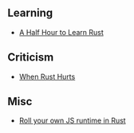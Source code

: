 
## Learning
- [A Half Hour to Learn Rust](https://fasterthanli.me/articles/a-half-hour-to-learn-rust)

## Criticism
- [When Rust Hurts](https://mmapped.blog/posts/15-when-rust-hurts.html#fearless-concurrency)

## Misc
- [Roll your own JS runtime in Rust](https://deno.com/blog/roll-your-own-javascript-runtime)